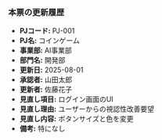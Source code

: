 ### 本票の更新履歴

- **PJコード:** PJ-001
- **PJ名:** コインゲーム
- **事業部:** AI事業部
- **部門名:** 開発部
- **更新日:** 2025-08-01
- **承認者:** 山田太郎
- **更新者:** 佐藤花子
- **見直し項目:** ログイン画面のUI
- **見直し理由:** ユーザーからの視認性改善要望
- **見直し内容:** ボタンサイズと色を変更
- **備考:** 特になし
